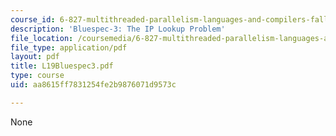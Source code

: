 ```yaml
---
course_id: 6-827-multithreaded-parallelism-languages-and-compilers-fall-2002
description: 'Bluespec-3: The IP Lookup Problem'
file_location: /coursemedia/6-827-multithreaded-parallelism-languages-and-compilers-fall-2002/aa8615ff7831254fe2b9876071d9573c_L19Bluespec3.pdf
file_type: application/pdf
layout: pdf
title: L19Bluespec3.pdf
type: course
uid: aa8615ff7831254fe2b9876071d9573c

---
```

None